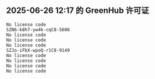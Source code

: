 ## 2025-06-26 12:17 的 GreenHub 许可证
```
No license code
SZN6-k8h7-yw4k-cqC8-5606
No license code
No license code
No license code
SZJo-iFbX-wpoQ-r1C8-9149
No license code
No license code
No license code
No license code
```
